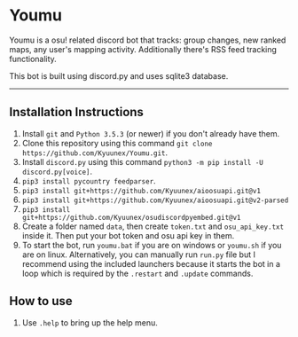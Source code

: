 # Youmu

Youmu is a osu! related discord bot that tracks: group changes, new ranked maps, any user's mapping activity. Additionally there's RSS feed tracking functionality.

This bot is built using discord.py and uses sqlite3 database.

---

## Installation Instructions

1. Install `git` and `Python 3.5.3` (or newer) if you don't already have them.
2. Clone this repository using this command `git clone https://github.com/Kyuunex/Youmu.git`.
3. Install `discord.py` using this command `python3 -m pip install -U discord.py[voice]`.
4. `pip3 install pycountry feedparser`.
5. `pip3 install git+https://github.com/Kyuunex/aioosuapi.git@v1`
6. `pip3 install git+https://github.com/Kyuunex/aioosuapi.git@v2-parsed`
7. `pip3 install git+https://github.com/Kyuunex/osudiscordpyembed.git@v1`
8. Create a folder named `data`, then create `token.txt` and `osu_api_key.txt` inside it. Then put your bot token and osu api key in them. 
9. To start the bot, run `youmu.bat` if you are on windows or `youmu.sh` if you are on linux. Alternatively, you can manually run `run.py` file but I recommend using the included launchers because it starts the bot in a loop which is required by the `.restart` and `.update` commands.

## How to use

1. Use `.help` to bring up the help menu.
